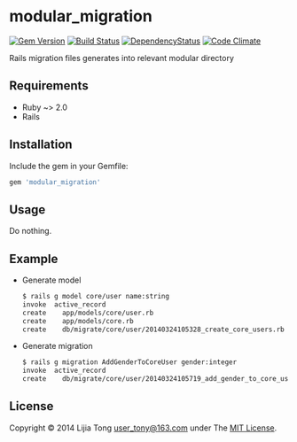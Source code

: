 # modular_migration
[![Gem Version](https://badge.fury.io/rb/modular_migration.png)](http://badge.fury.io/rb/modular_migration) [![Build Status](https://secure.travis-ci.org/swordray/modular_migration.png?branch=master)](http://travis-ci.org/swordray/modular_migration)
[![DependencyStatus](https://gemnasium.com/swordray/modular_migration.png?travis)](https://gemnasium.com/swordray/modular_migration)
[![Code Climate](https://codeclimate.com/github/swordray/modular_migration.png)](https://codeclimate.com/github/swordray/modular_migration)

Rails migration files generates into relevant modular directory

## Requirements

* Ruby ~> 2.0
* Rails

## Installation

Include the gem in your Gemfile:

```ruby
gem 'modular_migration'
```

## Usage

Do nothing.

## Example

- Generate model
    
    ```bash
    $ rails g model core/user name:string
    invoke  active_record
    create    app/models/core/user.rb
    create    app/models/core.rb
    create    db/migrate/core/user/20140324105328_create_core_users.rb
    ```

- Generate migration
    
    ```bash
    $ rails g migration AddGenderToCoreUser gender:integer
    invoke  active_record
    create    db/migrate/core/user/20140324105719_add_gender_to_core_user.rb
    ```
  
## License

Copyright © 2014 Lijia Tong <user_tony@163.com> under The [MIT License](http://opensource.org/licenses/MIT).
